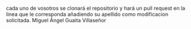 cada uno de vosotros se clonará el repositorio y hará un pull request en la linea que le corresponda añadiendo su apellido como modificacion solicitada.
Miguel Ángel Guaita Villaseñor

